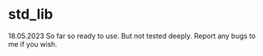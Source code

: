 # std_lib

18.05.2023
So far so ready to use.
But not tested deeply. Report any bugs to me if you wish.
